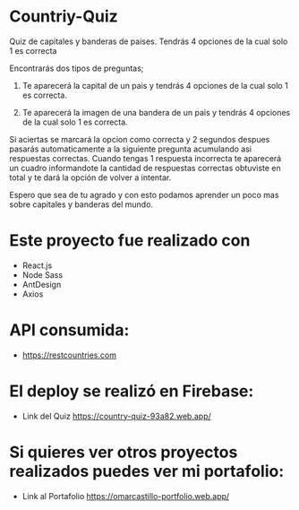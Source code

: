 # Countriy-Quiz

Quiz de capitales y banderas de paises.
Tendrás 4 opciones de la cual solo 1 es correcta

Encontrarás dos tipos de preguntas;
1) Te aparecerá la capital de un pais y tendrás 4 opciones de la cual solo 1 es correcta.

2) Te aparecerá la imagen de una bandera de un pais y tendrás 4 opciones de la cual solo 1 es correcta.

Si aciertas se marcará la opcion como correcta y 2 segundos despues pasarás automaticamente a la siguiente pregunta acumulando asi respuestas correctas.
Cuando tengas 1 respuesta incorrecta te aparecerá un cuadro informandote la cantidad de respuestas correctas obtuviste en total y te dará la opción de volver a intentar.

Espero que sea de tu agrado y con esto podamos aprender un poco mas sobre capitales y banderas del mundo.

# Este proyecto fue realizado con
* React.js
* Node Sass
* AntDesign
* Axios

# API consumida:
* https://restcountries.com

# El deploy se realizó en Firebase:
* Link del Quiz
https://country-quiz-93a82.web.app/

# Si quieres ver otros proyectos realizados puedes ver mi portafolio:
* Link al Portafolio
https://omarcastillo-portfolio.web.app/
